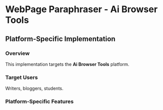 # WebPage Paraphraser - Ai Browser Tools

## Platform-Specific Implementation

### Overview
This implementation targets the **Ai Browser Tools** platform.

### Target Users
Writers, bloggers, students.

### Platform-Specific Features
